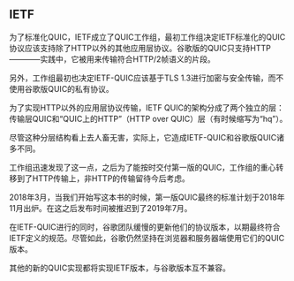 ## IETF

为了标准化QUIC，IETF成立了QUIC工作组，最初工作组决定IETF标准化的QUIC协议应该支持除了HTTP以外的其他应用层协议。谷歌版的QUIC只支持HTTP————实践中，它被用来传输符合HTTP/2帧语义的片段。

另外，工作组最初也决定IETF-QUIC应该基于TLS 1.3进行加密与安全传输，而不使用谷歌版QUIC的私有协议。

为了实现HTTP以外的应用层协议传输，IETF QUIC的架构分成了两个独立的层：传输层QUIC和“QUIC上的HTTP”（HTTP over QUIC）层（有时候缩写为“hq”）。

尽管这种分层结构看上去人畜无害，实际上，它造成IETF-QUIC和谷歌版QUIC诸多不同。

工作组迅速发现了这一点，之后为了能按时交付第一版的QUIC，工作组的重心转移到了HTTP传输上，非HTTP的传输留待今后考虑。

2018年3月，当我们开始写这本书的时候，第一版QUIC最终的标准计划于2018年11月出炉。在这之后发布时间被推迟到了2019年7月。

在IETF-QUIC进行的同时，谷歌团队缓慢的更新他们的协议版本，以期最终符合IETF定义的规范。尽管如此，谷歌仍然坚持在浏览器和服务器端使用它们的QUIC版本。

其他的新的QUIC实现都将实现IETF版本，与谷歌版本互不兼容。
